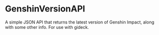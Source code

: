 # GenshinVersionAPI
A simple JSON API that returns the latest version of Genshin Impact, along with some other info. For use with gideck.
